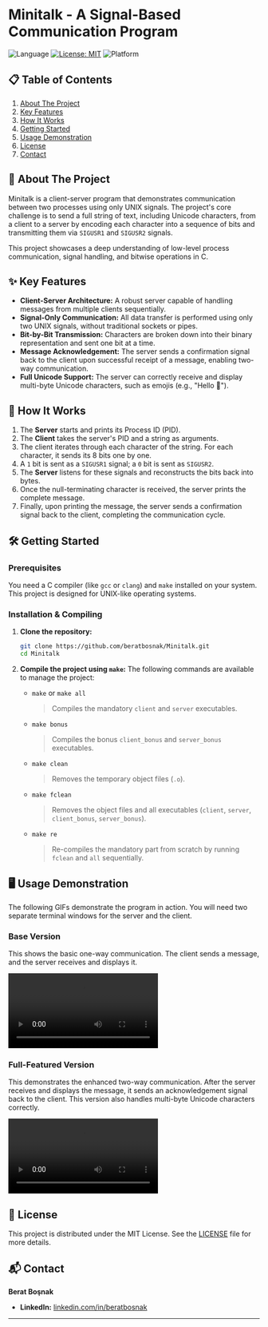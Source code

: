 # Minitalk - A Signal-Based Communication Program

![Language](https://img.shields.io/badge/Language-C-blue?style=for-the-badge&logo=c)
[![License: MIT](https://img.shields.io/badge/License-MIT-yellow.svg?style=for-the-badge)](https://opensource.org/licenses/MIT)
![Platform](https://img.shields.io/badge/Platform-UNIX%20%7C%20Linux%20%7C%20macOS-lightgrey?style=for-the-badge)

## 📋 Table of Contents

1.  [About The Project](#about-the-project)
2.  [Key Features](#key-features)
3.  [How It Works](#how-it-works)
4.  [Getting Started](#getting-started)
5.  [Usage Demonstration](#usage-demonstration)
6.  [License](#license)
7.  [Contact](#contact)

## 🚀 About The Project

Minitalk is a client-server program that demonstrates communication between two processes using only UNIX signals. The project's core challenge is to send a full string of text, including Unicode characters, from a client to a server by encoding each character into a sequence of bits and transmitting them via `SIGUSR1` and `SIGUSR2` signals.

This project showcases a deep understanding of low-level process communication, signal handling, and bitwise operations in C.

## ✨ Key Features

*   **Client-Server Architecture:** A robust server capable of handling messages from multiple clients sequentially.
*   **Signal-Only Communication:** All data transfer is performed using only two UNIX signals, without traditional sockets or pipes.
*   **Bit-by-Bit Transmission:** Characters are broken down into their binary representation and sent one bit at a time.
*   **Message Acknowledgement:** The server sends a confirmation signal back to the client upon successful receipt of a message, enabling two-way communication.
*   **Full Unicode Support:** The server can correctly receive and display multi-byte Unicode characters, such as emojis (e.g., "Hello 👋").

## 🧠 How It Works

1.  The **Server** starts and prints its Process ID (PID).
2.  The **Client** takes the server's PID and a string as arguments.
3.  The client iterates through each character of the string. For each character, it sends its 8 bits one by one.
4.  A `1` bit is sent as a `SIGUSR1` signal; a `0` bit is sent as `SIGUSR2`.
5.  The **Server** listens for these signals and reconstructs the bits back into bytes.
6.  Once the null-terminating character is received, the server prints the complete message.
7.  Finally, upon printing the message, the server sends a confirmation signal back to the client, completing the communication cycle.

## 🛠️ Getting Started

### Prerequisites

You need a C compiler (like `gcc` or `clang`) and `make` installed on your system. This project is designed for UNIX-like operating systems.

### Installation & Compiling

1.  **Clone the repository:**
    ```bash
    git clone https://github.com/beratbosnak/Minitalk.git
    cd Minitalk
    ```

2.  **Compile the project using `make`:**
    The following commands are available to manage the project:

    *   `make` or `make all`
        > Compiles the mandatory `client` and `server` executables.
    *   `make bonus`
        > Compiles the bonus `client_bonus` and `server_bonus` executables.
    *   `make clean`
        > Removes the temporary object files (`.o`).
    *   `make fclean`
        > Removes the object files and all executables (`client`, `server`, `client_bonus`, `server_bonus`).
    *   `make re`
        > Re-compiles the mandatory part from scratch by running `fclean` and `all` sequentially.

## 🖥️ Usage Demonstration

The following GIFs demonstrate the program in action. You will need two separate terminal windows for the server and the client.

### Base Version

This shows the basic one-way communication. The client sends a message, and the server receives and displays it.

<video src="https://github.com/user-attachments/assets/19ec118a-88b2-49a4-a4e8-23427ed0c8f6"></video>

### Full-Featured Version

This demonstrates the enhanced two-way communication. After the server receives and displays the message, it sends an acknowledgement signal back to the client. This version also handles multi-byte Unicode characters correctly.

<video src="https://github.com/user-attachments/assets/eeaa8982-c6d9-45e4-ab31-1cd5cd81ef46"></video>

## 📄 License

This project is distributed under the MIT License. See the [LICENSE](LICENSE) file for more details.

## 📬 Contact

**Berat Boşnak**

*   **LinkedIn:** [linkedin.com/in/beratbosnak](https://www.linkedin.com/in/beratbosnak)

---
